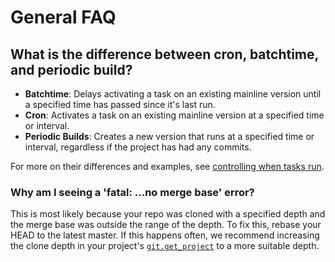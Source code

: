 # General FAQ

## What is the difference between cron, batchtime, and periodic build?

- **Batchtime**: Delays activating a task on an existing mainline version until a specified time has passed since it's last run.
- **Cron**: Activates a task on an existing mainline version at a specified time or interval.
- **Periodic Builds**: Creates a new version that runs at a specified time or interval, regardless if the project has had any commits.

For more on their differences and examples, see [controlling when tasks run](Project-Configuration/Controlling-when-tasks-run).


### Why am I seeing a 'fatal: ...no merge base' error?

This is most likely because your repo was cloned with a specified depth and the merge base was outside the range of the depth. To fix this, rebase your HEAD to the latest master. If this happens often, we recommend increasing the clone depth in your project's [`git.get_project`](Project-Configuration/Project-Commands#gitget_project) to a more suitable depth.
